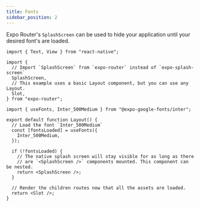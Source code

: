 ```yaml
---
title: Fonts
sidebar_position: 2
---
```


Expo Router's `SplashScreen` can be used to hide your application until your desired font's are loaded.

```tsx file=app/_layout.tsx
import { Text, View } from "react-native";

import {
  // Import `SplashScreen` from `expo-router` instead of `expo-splash-screen`
  SplashScreen,
  // This example uses a basic Layout component, but you can use any Layout.
  Slot,
} from "expo-router";

import { useFonts, Inter_500Medium } from "@expo-google-fonts/inter";

export default function Layout() {
  // Load the font `Inter_500Medium`
  const [fontsLoaded] = useFonts({
    Inter_500Medium,
  });

  if (!fontsLoaded) {
    // The native splash screen will stay visible for as long as there
    // are `<SplashScreen />` components mounted. This component can be nested.
    return <SplashScreen />;
  }

  // Render the children routes now that all the assets are loaded.
  return <Slot />;
}
```
